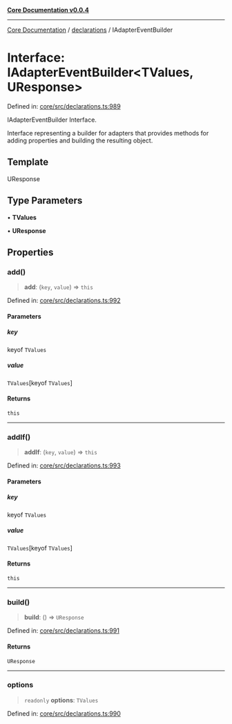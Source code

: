 [**Core Documentation v0.0.4**](../../README.md)

***

[Core Documentation](../../modules.md) / [declarations](../README.md) / IAdapterEventBuilder

# Interface: IAdapterEventBuilder\<TValues, UResponse\>

Defined in: [core/src/declarations.ts:989](https://github.com/stonemjs/core/blob/2adc2da4c7e3b5a9f593c198ba7e8ad639651777/src/declarations.ts#L989)

IAdapterEventBuilder Interface.

Interface representing a builder for adapters that provides methods for adding properties and building the resulting object.

## Template

UResponse

## Type Parameters

• **TValues**

• **UResponse**

## Properties

### add()

> **add**: (`key`, `value`) => `this`

Defined in: [core/src/declarations.ts:992](https://github.com/stonemjs/core/blob/2adc2da4c7e3b5a9f593c198ba7e8ad639651777/src/declarations.ts#L992)

#### Parameters

##### key

keyof `TValues`

##### value

`TValues`\[keyof `TValues`\]

#### Returns

`this`

***

### addIf()

> **addIf**: (`key`, `value`) => `this`

Defined in: [core/src/declarations.ts:993](https://github.com/stonemjs/core/blob/2adc2da4c7e3b5a9f593c198ba7e8ad639651777/src/declarations.ts#L993)

#### Parameters

##### key

keyof `TValues`

##### value

`TValues`\[keyof `TValues`\]

#### Returns

`this`

***

### build()

> **build**: () => `UResponse`

Defined in: [core/src/declarations.ts:991](https://github.com/stonemjs/core/blob/2adc2da4c7e3b5a9f593c198ba7e8ad639651777/src/declarations.ts#L991)

#### Returns

`UResponse`

***

### options

> `readonly` **options**: `TValues`

Defined in: [core/src/declarations.ts:990](https://github.com/stonemjs/core/blob/2adc2da4c7e3b5a9f593c198ba7e8ad639651777/src/declarations.ts#L990)
